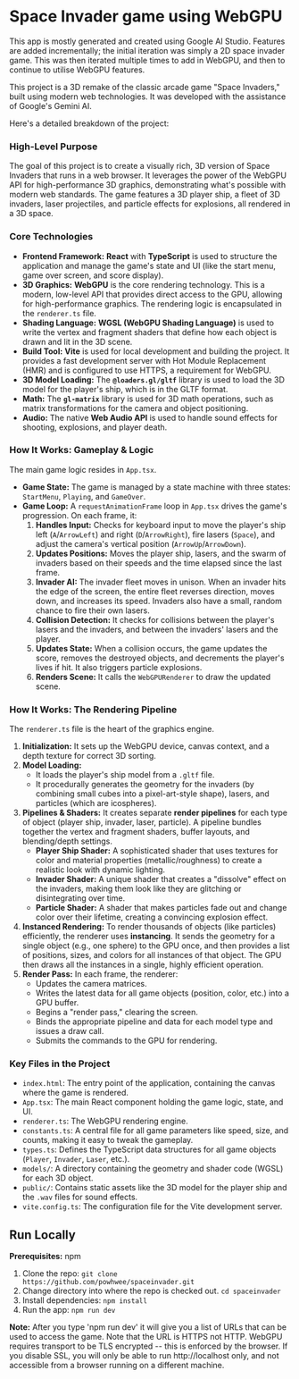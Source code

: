 # Space Invader game using WebGPU

This app is mostly generated and created using Google AI Studio. 
Features are added incrementally; the initial iteration was simply a 2D space invader game. 
This was then iterated multiple times to add in WebGPU, and then to continue to utilise WebGPU features.

This project is a 3D remake of the classic arcade game "Space Invaders," built using modern web technologies. It was developed with the assistance of Google's Gemini AI.

Here's a detailed breakdown of the project:

### High-Level Purpose

The goal of this project is to create a visually rich, 3D version of Space Invaders that runs in a web browser. It leverages the power of the WebGPU API for high-performance 3D graphics, demonstrating what's possible with modern web standards. The game features a 3D player ship, a fleet of 3D invaders, laser projectiles, and particle effects for explosions, all rendered in a 3D space.

### Core Technologies

*   **Frontend Framework:** **React** with **TypeScript** is used to structure the application and manage the game's state and UI (like the start menu, game over screen, and score display).
*   **3D Graphics:** **WebGPU** is the core rendering technology. This is a modern, low-level API that provides direct access to the GPU, allowing for high-performance graphics. The rendering logic is encapsulated in the `renderer.ts` file.
*   **Shading Language:** **WGSL (WebGPU Shading Language)** is used to write the vertex and fragment shaders that define how each object is drawn and lit in the 3D scene.
*   **Build Tool:** **Vite** is used for local development and building the project. It provides a fast development server with Hot Module Replacement (HMR) and is configured to use HTTPS, a requirement for WebGPU.
*   **3D Model Loading:** The **`@loaders.gl/gltf`** library is used to load the 3D model for the player's ship, which is in the GLTF format.
*   **Math:** The **`gl-matrix`** library is used for 3D math operations, such as matrix transformations for the camera and object positioning.
*   **Audio:** The native **Web Audio API** is used to handle sound effects for shooting, explosions, and player death.

### How It Works: Gameplay & Logic

The main game logic resides in `App.tsx`.

*   **Game State:** The game is managed by a state machine with three states: `StartMenu`, `Playing`, and `GameOver`.
*   **Game Loop:** A `requestAnimationFrame` loop in `App.tsx` drives the game's progression. On each frame, it:
    1.  **Handles Input:** Checks for keyboard input to move the player's ship left (`A`/`ArrowLeft`) and right (`D`/`ArrowRight`), fire lasers (`Space`), and adjust the camera's vertical position (`ArrowUp`/`ArrowDown`).
    2.  **Updates Positions:** Moves the player ship, lasers, and the swarm of invaders based on their speeds and the time elapsed since the last frame.
    3.  **Invader AI:** The invader fleet moves in unison. When an invader hits the edge of the screen, the entire fleet reverses direction, moves down, and increases its speed. Invaders also have a small, random chance to fire their own lasers.
    4.  **Collision Detection:** It checks for collisions between the player's lasers and the invaders, and between the invaders' lasers and the player.
    5.  **Updates State:** When a collision occurs, the game updates the score, removes the destroyed objects, and decrements the player's lives if hit. It also triggers particle explosions.
    6.  **Renders Scene:** It calls the `WebGPURenderer` to draw the updated scene.

### How It Works: The Rendering Pipeline

The `renderer.ts` file is the heart of the graphics engine.

1.  **Initialization:** It sets up the WebGPU device, canvas context, and a depth texture for correct 3D sorting.
2.  **Model Loading:**
    *   It loads the player's ship model from a `.gltf` file.
    *   It procedurally generates the geometry for the invaders (by combining small cubes into a pixel-art-style shape), lasers, and particles (which are icospheres).
3.  **Pipelines & Shaders:** It creates separate **render pipelines** for each type of object (player ship, invader, laser, particle). A pipeline bundles together the vertex and fragment shaders, buffer layouts, and blending/depth settings.
    *   **Player Ship Shader:** A sophisticated shader that uses textures for color and material properties (metallic/roughness) to create a realistic look with dynamic lighting.
    *   **Invader Shader:** A unique shader that creates a "dissolve" effect on the invaders, making them look like they are glitching or disintegrating over time.
    *   **Particle Shader:** A shader that makes particles fade out and change color over their lifetime, creating a convincing explosion effect.
4.  **Instanced Rendering:** To render thousands of objects (like particles) efficiently, the renderer uses **instancing**. It sends the geometry for a single object (e.g., one sphere) to the GPU once, and then provides a list of positions, sizes, and colors for all instances of that object. The GPU then draws all the instances in a single, highly efficient operation.
5.  **Render Pass:** In each frame, the renderer:
    *   Updates the camera matrices.
    *   Writes the latest data for all game objects (position, color, etc.) into a GPU buffer.
    *   Begins a "render pass," clearing the screen.
    *   Binds the appropriate pipeline and data for each model type and issues a draw call.
    *   Submits the commands to the GPU for rendering.

### Key Files in the Project

*   `index.html`: The entry point of the application, containing the canvas where the game is rendered.
*   `App.tsx`: The main React component holding the game logic, state, and UI.
*   `renderer.ts`: The WebGPU rendering engine.
*   `constants.ts`: A central file for all game parameters like speed, size, and counts, making it easy to tweak the gameplay.
*   `types.ts`: Defines the TypeScript data structures for all game objects (`Player`, `Invader`, `Laser`, etc.).
*   `models/`: A directory containing the geometry and shader code (WGSL) for each 3D object.
*   `public/`: Contains static assets like the 3D model for the player ship and the `.wav` files for sound effects.
*   `vite.config.ts`: The configuration file for the Vite development server.

## Run Locally

**Prerequisites:**  npm

1. Clone the repo:
   `git clone https://github.com/powhwee/spaceinvader.git`
2. Change directory into where the repo is checked out.
   `cd spaceinvader`
3. Install dependencies:
   `npm install`
4. Run the app:
   `npm run dev`

**Note:**  After you type 'npm run dev' it will give you a list of URLs that can be used to access the game.  Note that the URL is HTTPS not HTTP.  WebGPU requires transport to be TLS encrypted -- this is enforced by the browser.  If you disable SSL, you will only be able to run http://localhost only, and not accessible from a browser running on a different machine.